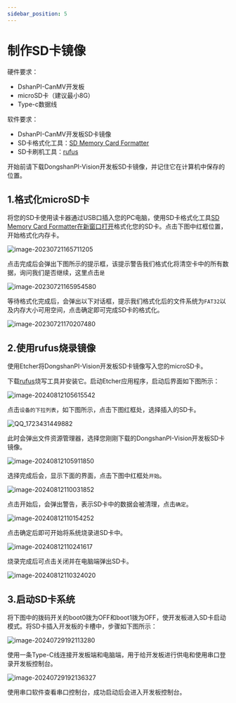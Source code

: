 ```yaml
---
sidebar_position: 5
---
```

# 制作SD卡镜像

硬件要求：

- DshanPI-CanMV开发板
- microSD卡（建议最小8G）
- Type-c数据线 

软件要求：

- DshanPI-CanMV开发板SD卡镜像
- SD卡格式化工具：[SD Memory Card Formatter](https://www.sdcard.org/downloads/formatter_4/eula_windows/)
- SD卡刷机工具：[rufus](https://rufus.ie/zh/)

开始前请下载DongshanPI-Vision开发板SD卡镜像，并记住它在计算机中保存的位置。

## 1.格式化microSD卡

将您的SD卡使用读卡器通过USB口插入您的PC电脑，使用SD卡格式化工具[SD Memory Card Formatter在新窗口打开](https://www.sdcard.org/downloads/formatter_4/eula_windows/)格式化您的SD卡。点击下图中红框位置，开始格式化内存卡。

![image-20230721165711205](http://photos.100ask.net/canaan-docs/image-20230721165711205.png)

点击完成后会弹出下图所示的提示框，该提示警告我们格式化将清空卡中的所有数据，询问我们是否继续，这里点击`是`

![image-20230721165954580](http://photos.100ask.net/canaan-docs/image-20230721165954580.png)

等待格式化完成后，会弹出以下对话框，提示我们格式化后的文件系统为`FAT32`以及内存大小可用空间，点击确定即可完成SD卡的格式化。

![image-20230721170207480](http://photos.100ask.net/canaan-docs/image-20230721170207480.png)



## 2.使用rufus烧录镜像

 使用Etcher将DongshanPI-Vision开发板SD卡镜像写入您的microSD卡。

 下载[rufus](https://rufus.ie/zh/)烧写工具并安装它。启动Etcher应用程序，启动后界面如下图所示：

![image-20240812105615542](${images}/image-20240812105615542.png)

点击`设备的下拉列表`，如下图所示，点击下图红框处，选择插入的SD卡。

![QQ_1723431449882](${images}/QQ_1723431449882.png)

此时会弹出文件资源管理器，选择您刚刚下载的DongshanPI-Vision开发板SD卡镜像。

![image-20240812105911850](${images}/image-20240812105911850.png)

选择完成后会，显示下面的界面，点击下图中红框处`开始`。

![image-20240812110031852](${images}/image-20240812110031852.png)



点击开始后，会弹出警告，表示SD卡中的数据会被清理，点击`确定`。

![image-20240812110154252](${images}/image-20240812110154252.png)

点击确定后即可开始将系统烧录进SD卡中。

![image-20240812110241617](${images}/image-20240812110241617.png)

烧录完成后可点击关闭并在电脑端弹出SD卡。

![image-20240812110324020](${images}/image-20240812110324020.png)

## 3.启动SD卡系统

 将下图中的拨码开关的boot0拨为OFF和boot1拨为OFF，使开发板进入SD卡启动模式。将SD卡插入开发板的卡槽中，步骤如下图所示：

![image-20240729192113280](${images}/image-20240729192113280.png)



使用一条Type-C线连接开发板端和电脑端，用于给开发板进行供电和使用串口登录开发板控制台。

![image-20240729192136327](${images}/image-20240729192136327.png)

使用串口软件查看串口控制台，成功启动后会进入开发板控制台。